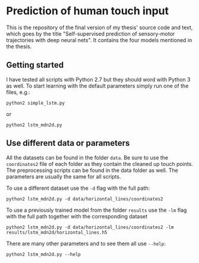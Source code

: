 # Prediction of human touch input
This is the repository of the final version of my thesis' source code and text, which goes by the title "Self-supervised prediction of sensory-motor trajectories with deep neural nets". It contains the four models mentioned in the thesis.

## Getting started
I have tested all scripts with Python 2.7 but they should word with Python 3 as well. To start learning with the default parameters simply run one of the files, e.g.:

```
python2 simple_lstm.py
```

or

```
python2 lstm_mdn2d.py
```

## Use different data or parameters
All the datasets can be found in the folder `data`. Be sure to use the `coordinates2` file of each folder as they contain the cleaned up touch points. The preprocessing scripts can be found in the data folder as well. The parameters are usually the same for all scripts.

To use a different dataset use the `-d` flag with the full path:

```
python2 lstm_mdn2d.py -d data/horizontal_lines/coordinates2
```

To use a previously trained model from the folder `results` use the `-lm` flag with the full path together with the corresponding dataset

```
python2 lstm_mdn2d.py -d data/horizontal_lines/coordinates2 -lm results/lstm_mdn2d/horizontal_lines.h5
```

There are many other parameters and to see them all use `--help`:

```
python2 lstm_mdn2d.py --help
```

